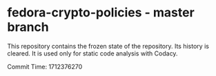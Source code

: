 # fedora-crypto-policies - master branch

This repository contains the frozen state of the repository.
Its history is cleared. It is used only for static code
analysis with Codacy.

Commit Time: 1712376270